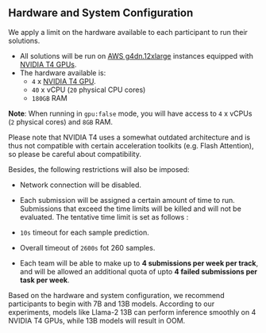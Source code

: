 ## Hardware and System Configuration
We apply a limit on the hardware available to each participant to run their solutions.

- All solutions will be run on [AWS g4dn.12xlarge](https://aws.amazon.com/ec2/instance-types/g4/) instances equipped with [NVIDIA T4 GPUs](https://www.nvidia.com/en-us/data-center/tesla-t4/). 
- The hardware available is: 
    - `4` x [NVIDIA T4 GPU](https://www.nvidia.com/en-us/data-center/tesla-t4/s). 
    - `40` x vCPU (`20` physical CPU cores)
    - `180GB` RAM

**Note**: When running in `gpu:false` mode, you will have access to `4` x vCPUs (`2` physical cores) and `8GB` RAM. 

Please note that NVIDIA T4 uses a somewhat outdated architecture and is thus not compatible with certain acceleration toolkits (e.g. Flash Attention), so please be careful about compatibility.

Besides, the following restrictions will also be imposed: 

- Network connection will be disabled.
- Each submission will be assigned a certain amount of time to run. Submissions that exceed the time limits will be killed and will not be evaluated. The tentative time limit is set as follows : 
- `10s` timeout for each sample prediction.
- Overall timeout of `2600s` fot 260 samples.

- Each team will be able to make up to **4 submissions per week per track**, and will be allowed an additional quota of upto **4 failed submissions per task per week**.

Based on the hardware and system configuration, we recommend participants to begin with 7B and 13B models. According to our experiments, models like Llama-2 13B can perform inference smoothly on 4 NVIDIA T4 GPUs, while 13B models will result in OOM.
